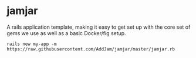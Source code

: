 # jamjar
A rails application template, making it easy to get set up with the core set of gems we use as well as a basic Docker/fig setup.

`rails new my-app -m https://raw.githubusercontent.com/AddJam/jamjar/master/jamjar.rb`

